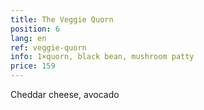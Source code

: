 ```yaml
---
title: The Veggie Quorn
position: 6
lang: en
ref: veggie-quorn
info: 1×quorn, black bean, mushroom patty
price: 159
---
```


Cheddar cheese, avocado
